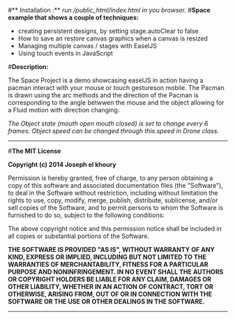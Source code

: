 
#** Installation :**
*run /public_html/index.html in you browser.*
#**Space example that shows a couple of techniques:**

* creating persistent designs, by setting stage.autoClear to false
* How to save an restore canvas graphics when a canvas is resized
* Managing multiple canvas / stages with EaselJS
* Using touch events in JavaScript

#**Description:**

The Space Project is a demo showcasing easelJS in action having a pacman interact with your mouse or touch gestureson mobile.
The Pacman is drawn using the arc methods and the direction of the Pacman is corresponding to the angle betwwen the mouse and the object allowing
for a Fluid motion with direction changing.

*The Object state (mouth open mouth closed) is set to change every 6 frames.
Object speed can be changed through this.speed in Drone class.*

------------
#**The MIT License**

**Copyright (c) 2014 Joseph el khoury**

Permission is hereby granted, free of charge, to any person obtaining a copy
of this software and associated documentation files (the "Software"), to deal
in the Software without restriction, including without limitation the rights
to use, copy, modify, merge, publish, distribute, sublicense, and/or sell
copies of the Software, and to permit persons to whom the Software is
furnished to do so, subject to the following conditions:

The above copyright notice and this permission notice shall be included in
all copies or substantial portions of the Software.

**THE SOFTWARE IS PROVIDED "AS IS", WITHOUT WARRANTY OF ANY KIND, EXPRESS OR
IMPLIED, INCLUDING BUT NOT LIMITED TO THE WARRANTIES OF MERCHANTABILITY,
FITNESS FOR A PARTICULAR PURPOSE AND NONINFRINGEMENT. IN NO EVENT SHALL THE
AUTHORS OR COPYRIGHT HOLDERS BE LIABLE FOR ANY CLAIM, DAMAGES OR OTHER
LIABILITY, WHETHER IN AN ACTION OF CONTRACT, TORT OR OTHERWISE, ARISING FROM,
OUT OF OR IN CONNECTION WITH THE SOFTWARE OR THE USE OR OTHER DEALINGS IN
THE SOFTWARE.**

-----------